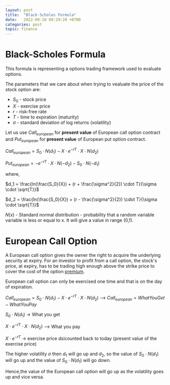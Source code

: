 ```yaml
---
layout: post
title:  "Black-Scholes Formula"
date:   2022-09-18 09:29:20 +0700
categories: post
topic: finance
---
```


# Black-Scholes Formula

This formula is representing a options trading framework used to evaluate options. 

The parameters that we care about when trying to vealuate the price of the stock option are:

- $S_0$ - stock price
- $X$ - exercise price 
- $r$ - risk-free rate
- $T$ - time to expiration (maturity)
- $\sigma$ - standard deviation of log returns (volatility)


Let us use $Call_{european}$ for **present value** of European call option contract and $Put_{european}$ for **present value** of European put option contract.

 $Call_{european} = S_0 \cdot N(d_1) - X \cdot e^{-rT} \cdot X \cdot N(d_2)$
 
 $Put_{european} =  - e^{-rT} \cdot X \cdot N(-d_2) - S_0 \cdot N(-d_1)$
 
 where,
 
 $d_1 = \frac{ln(\frac{S_0}{X}) + (r + \frac{\sigma^2}{2}) \cdot T}{\sigma \cdot \sqrt{T}}$
 
 $d_2 = \frac{ln(\frac{S_0}{X}) + (r - \frac{\sigma^2}{2}) \cdot T}{\sigma \cdot \sqrt{T}}$

$N(x)$ - Standard normal distribution - probability that a random variable variable is less or equal to x. It will give a value in range (0,1).

# European Call Option

A European call option gives the owner the right to acquire the underlying security at expiry. For an investor to profit from a call option,
the stock's price, at expiry, has to be trading high enough above the strike price to cover the cost of the option [premium](https://www.investopedia.com/terms/o/option-premium.asp).

European call option can only be exercised one time and that is on the day of expiration.

$Call_{european} = S_0 \cdot N(d_1) - X \cdot e^{-rT} \cdot X \cdot N(d_2)$  --> $Call_{european} = WhatYouGet - WhatYouPay$

$S_0 \cdot N(d_1)$   -> What you get

$X \cdot e^{-rT} \cdot X \cdot N(d_2)$ --> What you pay

$X \cdot e^{-rT}$ -> exercise price dsicounted back to today (present value of the exercise price)



The higher volatility $\sigma$ then $d_1$ will go up and $d_2$, so the value of $S_0 \cdot N(d_1)$ will go up and the value of $S_0 \cdot N(d_1)$ will go down.

Hence,the value of the European call option will go up as the volatility goes up and vice versa.




